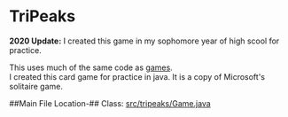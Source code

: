 # TriPeaks
**2020 Update:** I created this game in my sophomore year of high scool for practice.  
  
This uses much of the same code as [games](https://github.com/AdamSeidman/Java-Games).  
I created this card game for practice in java. It is a copy of Microsoft's solitaire game.  

##Main File Location-##
Class:  [src/tripeaks/Game.java](https://github.com/AdamSeidman/TriPeaks/blob/master/src/tripeaks/Game.java)
